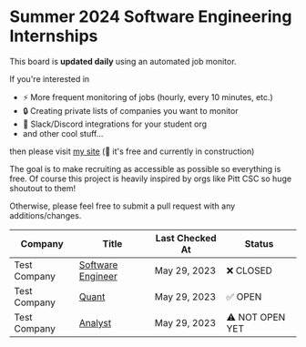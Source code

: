 # Summer 2024 Software Engineering Internships

This board is **updated daily** using an automated job monitor.

If you're interested in
- ⚡ More frequent monitoring of jobs (hourly, every 10 minutes, etc.)
- 🔒 Creating private lists of companies you want to monitor
- 🔌 Slack/Discord integrations for your student org
- and other cool stuff...

then please visit [my site](https://carbos.vercel.app/) (🚧 it's free and currently in construction)

The goal is to make recruiting as accessible as possible so everything is free. Of course this project is heavily inspired by orgs like Pitt CSC so huge shoutout to them!

Otherwise, please feel free to submit a pull request with any additions/changes.


| Company | Title | Last Checked At | Status |
| ------- | ------| --------------- | ------ |
| Test Company | [Software Engineer](https://test-company.com/software-engineer) | May 29, 2023 | ❌ CLOSED |
| Test Company | [Quant](https://test-company.com/quant) | May 29, 2023 | ✅ OPEN |
| Test Company | [Analyst](https://test-company.com/analyst) | May 29, 2023 | ⚠ NOT OPEN YET |

